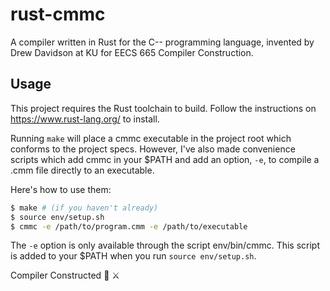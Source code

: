 # rust-cmmc

A compiler written in Rust for the C-- programming language, invented by Drew Davidson
at KU for EECS 665 Compiler Construction.

## Usage

This project requires the Rust toolchain to build. Follow the instructions on https://www.rust-lang.org/
to install.

Running `make` will place a cmmc executable in the project root which conforms to
the project specs. However, I've also made convenience scripts which add cmmc
in your $PATH and add an option, `-e`, to compile a .cmm file directly to an
executable.

Here's how to use them:

```bash
$ make # (if you haven't already)
$ source env/setup.sh
$ cmmc -e /path/to/program.cmm -e /path/to/executable
```

The `-e` option is only available through the script env/bin/cmmc. This script is
added to your $PATH when you run `source env/setup.sh`.

Compiler Constructed 🐉 ⚔️